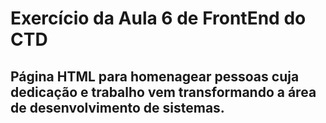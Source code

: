 # Exercício da Aula 6 de FrontEnd do CTD

## Página HTML para homenagear pessoas cuja dedicação e trabalho vem transformando a área de desenvolvimento de sistemas.
